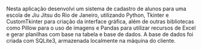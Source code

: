 Nesta aplicação desenvolvi um sistema de cadastro de alunos para uma escola de Jiu Jitsu do Rio de Janeiro, utilizando Python, Tkinter e CustomTkinter para criação da interface gráfica, além de outras bibliotecas
como Pillow para o uso de imagens e Pandas para utilizar recursos de Excel e gerar planilhas com base na tabela e base de dados. A base de dados foi criada com SQLite3, armazenada localmente na máquina do cliente.
